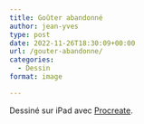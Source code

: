 ```yaml
---
title: Goûter abandonné
author: jean-yves
type: post
date: 2022-11-26T18:30:09+00:00
url: /gouter-abandonne/
categories:
  - Dessin
format: image

---
```

Dessiné sur iPad avec [Procreate](https://procreate.com/).